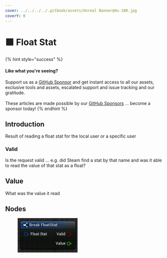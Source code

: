 ```yaml
---
cover: ../../../../.gitbook/assets/Unreal Banner@4x-100.jpg
coverY: 0
---
```


# 🟩 Float Stat

{% hint style="success" %}
#### Like what you're seeing?

Support us as a [GitHub Sponsor](../../../../become-a-sponsor/) and get instant access to all our assets, exclusive tools and assets, escalated support and issue tracking and our gratitude.\
\
These articles are made possible by our [GitHub Sponsors](../../../../become-a-sponsor/) ... become a sponsor today!
{% endhint %}

## Introduction

Result of reading a float stat for the local user or a specific user

### Valid

Is the request valid ... e.g. did Steam find a stat by that name and was it able to read the value of that stat as a float?

## Value

What was the value it read

## Nodes

<figure><img src="../../../../.gitbook/assets/image (324).png" alt=""><figcaption></figcaption></figure>
